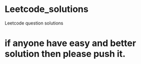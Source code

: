 # Leetcode_solutions
Leetcode  question solutions

# if anyone have easy and better solution then please push it.
